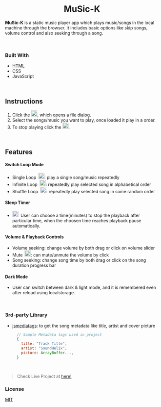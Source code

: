 
<h1 align="center">MuSic-K</h1>

<b>MuSic-K</b> is a static music player app which plays music/songs in the local machine through the browser. It includes basic options like skip songs, volume control and also seeking through a song.

<br>

### Built With

* HTML
* CSS
* JavaScript

<br>

## Instructions

1. Click the <img src="https://drive.google.com/uc?export=view&id=1G2i73vkkWG7mGx81xdGsOlKZGkzaRkKq" alt="Play icon" width="20" height="20">, which opens a file dialog.
2. Select the songs/music you want to play, once loaded it play in a order.
3. To stop playing click the <img src="https://drive.google.com/uc?export=view&id=1BJz0aEDWZDblMi9xKfdzXUIE5CN014Z0" alt="Pause icon" width="20" height="20">.

<br>

## Features

#### Switch Loop Mode

- Single Loop&ensp;<img src="https://drive.google.com/uc?export=view&id=16igg8Uek-o4QyRmhg8s2vjKXgvulsGhZ" alt="single loop" width="20" height="20">: play a single song/music repeatedly
- Infinite Loop&ensp;<img src="https://drive.google.com/uc?export=view&id=1zpbQZXE_WI_XyHBV0ZTyZi-Fs8uQbL18" alt="infinite loop" width="20" height="20">: repeatedly play selected song in alphabetical order
- Shuffle Loop&ensp;<img src="https://drive.google.com/uc?export=view&id=12HPo7K3dmQhA9rgXunoMU7IcP21QsuJf" alt="shuffle loop" width="20" height="20">: repeatedly play selected song in some random order

#### Sleep Timer

- <img src="https://drive.google.com/uc?export=view&id=1a7fEz60-Zux8acFhR7Giu7Z8dzvtYw3Q" alt="sleep timer" width="20" height="20">&ensp;User can choose a time(minutes) to stop the playback after particular time, when the choosen time reaches playback pause automatically.

#### Volume & Playback Controls

- Volume seeking: change volume by both drag or click on volume slider
- Mute&ensp;<img src="https://drive.google.com/uc?export=view&id=1bsAfDtNBdIv4kCGIe1BBDh8mQRX31btf" alt="mute" width="20" height="20">: can mute/unmute the volume by click
- Song seeking: change song time by both drag or click on the song duration progress bar

#### Dark Mode

- User can switch between dark & light mode, and it is remembered even after reload using localstorage.

<br>

### 3rd-party Library

- [jsmediatags](https://github.com/aadsm/jsmediatags): to get the song metadata like title, artist and cover picture

  ```js
    // Sample Metadata tags used in project
    {
      title: "Track Title",
      artist: "SoundHelix",
      picture: ArrayBuffer...,
    }
  ```

<br>

> Check Live Project at [here!](https://music-k-by-kumara.web.app)

### License
[MIT](https://choosealicense.com/licenses/mit/)
